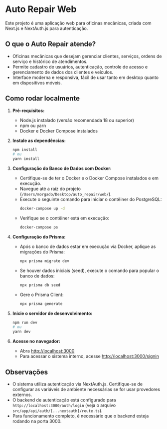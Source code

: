 # Auto Repair Web

Este projeto é uma aplicação web para oficinas mecânicas, criada com Next.js e NextAuth.js para autenticação.

## O que o Auto Repair atende?

- Oficinas mecânicas que desejam gerenciar clientes, serviços, ordens de serviço e histórico de atendimentos.
- Permite cadastro de usuários, autenticação, controle de acesso e gerenciamento de dados dos clientes e veículos.
- Interface moderna e responsiva, fácil de usar tanto em desktop quanto em dispositivos móveis.

## Como rodar localmente

1.  **Pré-requisitos:**

    - Node.js instalado (versão recomendada 18 ou superior)
    - npm ou yarn
    - Docker e Docker Compose instalados

2.  **Instale as dependências:**

    ```bash
    npm install
    # ou
    yarn install
    ```

3.  **Configuração do Banco de Dados com Docker:**

    - Certifique-se de ter o Docker e o Docker Compose instalados e em execução.
    - Navegue até a raiz do projeto (`/Users/morgado/Desktop/auto_repair/web/`).
    - Execute o seguinte comando para iniciar o contêiner do PostgreSQL:
      ```bash
      docker-compose up -d
      ```
    - Verifique se o contêiner está em execução:
      ```bash
      docker-compose ps
      ```

4.  **Configuração do Prisma:**

    - Após o banco de dados estar em execução via Docker, aplique as migrações do Prisma:
      ```bash
      npx prisma migrate dev
      ```
    - Se houver dados iniciais (seed), execute o comando para popular o banco de dados:
      ```bash
      npx prisma db seed
      ```
    - Gere o Prisma Client:
      ```bash
      npx prisma generate
      ```

5.  **Inicie o servidor de desenvolvimento:**

    ```bash
    npm run dev
    # ou
    yarn dev
    ```

6.  **Acesse no navegador:**
    - Abra [http://localhost:3000](http://localhost:3000)
    - Para acessar o sistema interno, acesse [http://localhost:3000/signin](http://localhost:3000/signin)

## Observações

- O sistema utiliza autenticação via NextAuth.js. Certifique-se de configurar as variáveis de ambiente necessárias se for usar provedores externos.
- O backend de autenticação está configurado para `http://localhost:3000/auth/login` (veja o arquivo `src/app/api/auth/[...nextauth]/route.ts`).
- Para funcionamento completo, é necessário que o backend esteja rodando na porta 3000.
